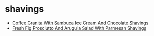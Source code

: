 # shavings

 * [Coffee Granita With Sambuca Ice Cream And Chocolate Shavings](../../index/c/coffee-granita-with-sambuca-ice-cream-and-chocolate-shavings-106602.json)
 * [Fresh Fig Prosciutto And Arugula Salad With Parmesan Shavings](../../index/f/fresh-fig-prosciutto-and-arugula-salad-with-parmesan-shavings-15180.json)
